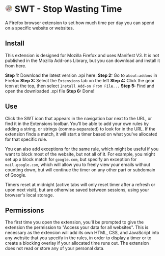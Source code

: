 # ![icon](assets/icon-24.png) SWT - Stop Wasting Time

A Firefox browser extension to set how much time per day you can spend on a specific website or websites.

## Install

This extension is designed for Mozilla Firefox and uses Manifest V3. It is not published in the Mozilla Add-ons Library, but you can download and install it from here.

**Step 1:** Download the latest version .xpi here: 
**Step 2:** Go to `about:addons` in Firefox
**Step 3:** Select the `Extensions` tab on the left
**Step 4:** Click the gear icon at the top, then select `Install Add-on From File...`
**Step 5:** Find and open the downloaded .xpi file
**Step 6:** Done!

## Use

Click the SWT icon that appears in the navigation bar next to the URL, or find it in the Extensions toolbar. You'll be able to add your own rules by adding a string, or strings (comma-separated) to look for in the URL. If the extension finds a match, it will start a timer based on what you've allocated for that specific rule.

You can also add exceptions for the same rule, which might be useful if you want to block most of the website, but not all of it. For example, you might set up a block match for `google.com`, but specify an exception for `mail.google.com`, which will allow you to freely view your emails without counting down, but will continue the timer on any other part or subdomain of Google.

Timers reset at midnight (active tabs will only reset timer after a refresh or upon next visit), but are otherwise saved between sessions, using your browser's local storage.

## Permissions

The first time you open the extension, you'll be prompted to give the extension the permission to "Access your data for all websites". This is necessary as the extension will add its own HTML, CSS, and JavaScript into any website that you specify in the rules, in order to display a timer or to create a blocking overlay if your allocated time runs out. The extension does not read or store any of your personal data.